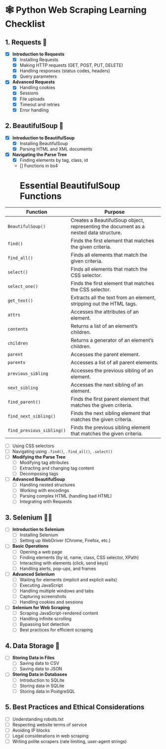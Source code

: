# 🕸️ Python Web Scraping Learning Checklist

## 1. Requests 📡
- [X] **Introduction to Requests**
  - [X] Installing Requests
  - [X] Making HTTP requests (GET, POST, PUT, DELETE)
  - [X] Handling responses (status codes, headers)
  - [X] Query parameters
- [X] **Advanced Requests**
  - [X] Handling cookies
  - [X] Sessions
  - [X] File uploads
  - [X] Timeout and retries
  - [X] Error handling

## 2. BeautifulSoup 🍲
- [X] **Introduction to BeautifulSoup**
  - [X] Installing BeautifulSoup
  - [X] Parsing HTML and XML documents
- [X] **Navigating the Parse Tree**
  - [X] Finding elements by tag, class, id
  - [] Functions in bs4
    # Essential BeautifulSoup Functions

| Function                | Purpose                                                                                       |
|-------------------------|-----------------------------------------------------------------------------------------------|
| `BeautifulSoup()`       | Creates a BeautifulSoup object, representing the document as a nested data structure.         |
| `find()`                | Finds the first element that matches the given criteria.                                       |
| `find_all()`            | Finds all elements that match the given criteria.                                              |
| `select()`              | Finds all elements that match the CSS selector.                                                |
| `select_one()`          | Finds the first element that matches the CSS selector.                                         |
| `get_text()`            | Extracts all the text from an element, stripping out the HTML tags.                            |
| `attrs`                 | Accesses the attributes of an element.                                                         |
| `contents`              | Returns a list of an element’s children.                                                       |
| `children`              | Returns a generator of an element’s children.                                                  |
| `parent`                | Accesses the parent element.                                                                   |
| `parents`               | Accesses a list of all parent elements.                                                        |
| `previous_sibling`      | Accesses the previous sibling of an element.                                                   |
| `next_sibling`          | Accesses the next sibling of an element.                                                       |
| `find_parent()`         | Finds the first parent element that matches the given criteria.                                |
| `find_next_sibling()`   | Finds the next sibling element that matches the given criteria.                                |
| `find_previous_sibling()` | Finds the previous sibling element that matches the given criteria.                          |

  - [ ] Using CSS selectors
  - [ ] Navigating using `.find()`, `.find_all()`, `.select()`
- [ ] **Modifying the Parse Tree**
  - [ ] Modifying tag attributes
  - [ ] Extracting and changing tag content
  - [ ] Decomposing tags
- [ ] **Advanced BeautifulSoup**
  - [ ] Handling nested structures
  - [ ] Working with encodings
  - [ ] Parsing complex HTML (handling bad HTML)
  - [ ] Integrating with Requests

## 3. Selenium 🕵️‍♂️
- [ ] **Introduction to Selenium**
  - [ ] Installing Selenium
  - [ ] Setting up WebDriver (Chrome, Firefox, etc.)
- [ ] **Basic Operations**
  - [ ] Opening a web page
  - [ ] Finding elements (by id, name, class, CSS selector, XPath)
  - [ ] Interacting with elements (click, send keys)
  - [ ] Handling alerts, pop-ups, and frames
- [ ] **Advanced Selenium**
  - [ ] Waiting for elements (implicit and explicit waits)
  - [ ] Executing JavaScript
  - [ ] Handling multiple windows and tabs
  - [ ] Capturing screenshots
  - [ ] Handling cookies and sessions
- [ ] **Selenium for Web Scraping**
  - [ ] Scraping JavaScript-rendered content
  - [ ] Handling infinite scrolling
  - [ ] Bypassing bot detection
  - [ ] Best practices for efficient scraping

## 4. Data Storage 💾
- [ ] **Storing Data in Files**
  - [ ] Saving data to CSV
  - [ ] Saving data to JSON
- [ ] **Storing Data in Databases**
  - [ ] Introduction to SQLite
  - [ ] Storing data in SQLite
  - [ ] Storing data in PostgreSQL

## 5. Best Practices and Ethical Considerations
- [ ] Understanding robots.txt
- [ ] Respecting website terms of service
- [ ] Avoiding IP blocks
- [ ] Legal considerations in web scraping
- [ ] Writing polite scrapers (rate limiting, user-agent strings)
